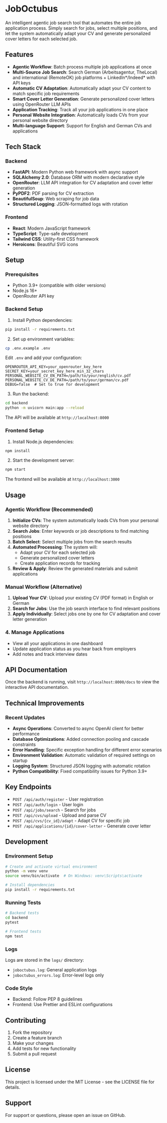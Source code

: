 # JobOctubus

An intelligent agentic job search tool that automates the entire job application process. Simply search for jobs, select multiple positions, and let the system automatically adapt your CV and generate personalized cover letters for each selected job.

## Features

- **Agentic Workflow**: Batch process multiple job applications at once
- **Multi-Source Job Search**: Search German (Arbeitsagentur, TheLocal) and international (RemoteOK) job platforms + LinkedIn*/Indeed* with API keys
- **Automatic CV Adaptation**: Automatically adapt your CV content to match specific job requirements
- **Smart Cover Letter Generation**: Generate personalized cover letters using OpenRouter LLM APIs
- **Application Tracking**: Track all your job applications in one place
- **Personal Website Integration**: Automatically loads CVs from your personal website directory
- **Multi-language Support**: Support for English and German CVs and applications

## Tech Stack

### Backend
- **FastAPI**: Modern Python web framework with async support
- **SQLAlchemy 2.0**: Database ORM with modern declarative style
- **OpenRouter**: LLM API integration for CV adaptation and cover letter generation
- **PyPDF2**: PDF parsing for CV extraction
- **BeautifulSoup**: Web scraping for job data
- **Structured Logging**: JSON-formatted logs with rotation

### Frontend
- **React**: Modern JavaScript framework
- **TypeScript**: Type-safe development
- **Tailwind CSS**: Utility-first CSS framework
- **Heroicons**: Beautiful SVG icons

## Setup

### Prerequisites
- Python 3.9+ (compatible with older versions)
- Node.js 16+
- OpenRouter API key

### Backend Setup

1. Install Python dependencies:
```bash
pip install -r requirements.txt
```

2. Set up environment variables:
```bash
cp .env.example .env
```

Edit `.env` and add your configuration:
```
OPENROUTER_API_KEY=your_openrouter_key_here
SECRET_KEY=your_secret_key_here_min_32_chars
PERSONAL_WEBSITE_CV_EN_PATH=/path/to/your/english/cv.pdf
PERSONAL_WEBSITE_CV_DE_PATH=/path/to/your/german/cv.pdf
DEBUG=false  # Set to true for development
```

3. Run the backend:
```bash
cd backend
python -m uvicorn main:app --reload
```

The API will be available at `http://localhost:8000`

### Frontend Setup

1. Install Node.js dependencies:
```bash
npm install
```

2. Start the development server:
```bash
npm start
```

The frontend will be available at `http://localhost:3000`

## Usage

### Agentic Workflow (Recommended)
1. **Initialize CVs**: The system automatically loads CVs from your personal website directory
2. **Search Jobs**: Enter keywords or job descriptions to find matching positions
3. **Batch Select**: Select multiple jobs from the search results
4. **Automated Processing**: The system will:
   - Adapt your CV for each selected job
   - Generate personalized cover letters
   - Create application records for tracking
5. **Review & Apply**: Review the generated materials and submit applications

### Manual Workflow (Alternative)
1. **Upload Your CV**: Upload your existing CV (PDF format) in English or German
2. **Search for Jobs**: Use the job search interface to find relevant positions
3. **Apply Individually**: Select jobs one by one for CV adaptation and cover letter generation

### 4. Manage Applications
- View all your applications in one dashboard
- Update application status as you hear back from employers
- Add notes and track interview dates

## API Documentation

Once the backend is running, visit `http://localhost:8000/docs` to view the interactive API documentation.

## Technical Improvements

### Recent Updates
- **Async Operations**: Converted to async OpenAI client for better performance
- **Database Optimizations**: Added connection pooling and cascade constraints
- **Error Handling**: Specific exception handling for different error scenarios
- **Environment Validation**: Automatic validation of required settings on startup
- **Logging System**: Structured JSON logging with automatic rotation
- **Python Compatibility**: Fixed compatibility issues for Python 3.9+

## Key Endpoints

- `POST /api/auth/register` - User registration
- `POST /api/auth/login` - User login
- `POST /api/jobs/search` - Search for jobs
- `POST /api/cvs/upload` - Upload and parse CV
- `POST /api/cvs/{cv_id}/adapt` - Adapt CV for specific job
- `POST /api/applications/{id}/cover-letter` - Generate cover letter

## Development

### Environment Setup
```bash
# Create and activate virtual environment
python -m venv venv
source venv/bin/activate  # On Windows: venv\Scripts\activate

# Install dependencies
pip install -r requirements.txt
```

### Running Tests
```bash
# Backend tests
cd backend
pytest

# Frontend tests
npm test
```

### Logs
Logs are stored in the `logs/` directory:
- `joboctubus.log`: General application logs
- `joboctubus_errors.log`: Error-level logs only

### Code Style
- Backend: Follow PEP 8 guidelines
- Frontend: Use Prettier and ESLint configurations

## Contributing

1. Fork the repository
2. Create a feature branch
3. Make your changes
4. Add tests for new functionality
5. Submit a pull request

## License

This project is licensed under the MIT License - see the LICENSE file for details.

## Support

For support or questions, please open an issue on GitHub.